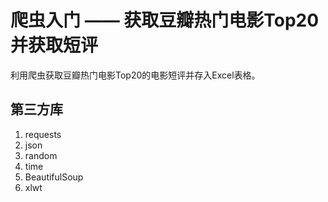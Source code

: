 # 爬虫入门 —— 获取豆瓣热门电影Top20并获取短评

利用爬虫获取豆瓣热门电影Top20的电影短评并存入Excel表格。

## 第三方库

1. requests
2. json
3. random
4. time
5. BeautifulSoup
6. xlwt
